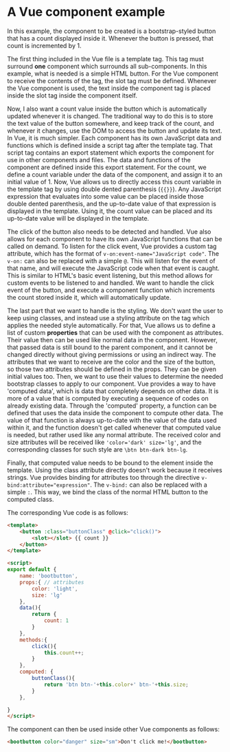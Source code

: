 
# A Vue component example
In this example, the component to be created is a bootstrap-styled button that has a count displayed inside it. Whenever the button is pressed, that count is incremented by 1.

The first thing included in the Vue file is a template tag. This tag must surround **one** component which surrounds all sub-components. In this example, what is needed is a simple HTML button. For the Vue component to receive the contents of the tag, the slot tag must be defined. Whenever the Vue component is used, the text inside the component tag is placed inside the slot tag inside the component itself.

Now, I also want a count value inside the button which is automatically updated whenever it is changed. The traditional way to do this is to store the text value of the button somewhere, and keep track of the count, and whenever it changes, use the DOM to access the button and update its text. In Vue, it is much simpler. Each component has its own JavaScript data and functions which is defined inside a script tag after the template tag. That script tag contains an export statement which exports the component for use in other components and files. The data and functions of the component are defined inside this export statement. For the count, we define a count variable under the data of the component, and assign it to an initial value of 1. Now, Vue allows us to directly access this count variable in the template tag by using double dented parenthesis (`{{}}`). Any JavaScript expression that evaluates into some value can be placed inside those double dented parenthesis, and the up-to-date value of that expression is displayed in the template. Using it, the count value can be placed and its up-to-date value will be displayed in the template.

The click of the button also needs to be detected and handled. Vue also allows for each component to have its own JavaScript functions that can be called on demand. To listen for the click event, Vue provides a custom tag attribute, which has the format of `v-on:event-name="JavaScript code"`. The `v-on:` can also be replaced with a simple `@`. This will listen for the event of that name, and will execute the JavaScript code when that event is caught. This is similar to HTML's basic event listening, but this method allows for custom events to be listened to and handled. We want to handle the click event of the button, and execute a component function which increments the count stored inside it, which will automatically update.

The last part that we want to handle is the styling. We don't want the user to keep using classes, and instead use a styling attribute on the tag which applies the needed style automatically. For that, Vue allows us to define a list of custom **properties** that can be used with the component as attributes. Their value then can be used like normal data in the component. However, that passed data is still bound to the parent component, and it cannot be changed directly without giving permissions or using an indirect way. The attributes that we want to receive are the color and the size of the button, so those two attributes should be defined in the props. They can be given initial values too. Then, we want to use their values to determine the needed bootstrap classes to apply to our component. Vue provides a way to have 'computed data', which is data that completely depends on other data. It is more of a value that is computed by executing a sequence of codes on already existing data. Through the 'computed' property, a function can be defined that uses the data inside the component to compute other data. The value of that function is always up-to-date with the value of the data used within it, and the function doesn't get called whenever that computed value is needed, but rather used like any normal attribute. The received color and size attributes will be received like `'color='dark' size='lg'`, and the corresponding classes for such style are `\btn btn-dark btn-lg`.

Finally, that computed value needs to be bound to the element inside the template. Using the class attribute directly doesn't work because it receives strings. Vue provides binding for attributes too through the directive `v-bind:attribute="expression"`. The `v-bind:` can also be replaced with a simple `:`. This way, we bind the class of the normal HTML button to the computed class.

The corresponding Vue code is as follows:
```html
<template>
    <button :class="buttonClass" @click="click()">
        <slot></slot> {{ count }}
    </button>
</template>

<script>
export default {
    name: 'bootbutton',
    props:{ // attributes
        color: 'light',
        size: 'lg'
    },
    data(){
        return {
            count: 1
        }
    },
    methods:{
        click(){
            this.count++;
        }
    },
    computed: {
        buttonClass(){
            return 'btn btn-'+this.color+' btn-'+this.size;
        }
    },

}
</script>
```

The component can then be used inside other Vue components as follows:
```html
<bootbutton color="danger" size="sm">Don't click me!</bootbutton>
```